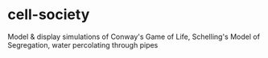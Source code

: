 # cell-society
Model &amp; display simulations of Conway's Game of Life, Schelling's Model of Segregation, water percolating through pipes
